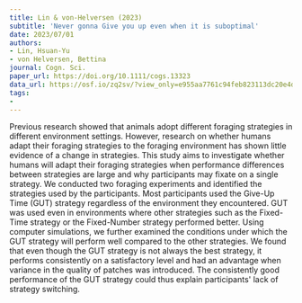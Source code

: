 ```yaml
---
title: Lin & von-Helversen (2023)
subtitle: 'Never gonna Give you up even when it is suboptimal'
date: 2023/07/01
authors:
- Lin, Hsuan-Yu
- von Helversen, Bettina
journal: Cogn. Sci.
paper_url: https://doi.org/10.1111/cogs.13323
data_url: https://osf.io/zq2sv/?view_only=e955aa7761c94feb823113dc20e4df4f
tags:
- 
---
```


Previous research showed that animals adopt different foraging strategies in different environment settings. However, research on whether humans adapt their foraging strategies to the foraging environment has shown little evidence of a change in strategies. This study aims to investigate whether humans will adapt their foraging strategies when performance differences between strategies are large and why participants may fixate on a single strategy. We conducted two foraging experiments and identified the strategies used by the participants. Most participants used the Give-Up Time (GUT) strategy regardless of the environment they encountered. GUT was used even in environments where other strategies such as the Fixed-Time strategy or the Fixed-Number strategy performed better. Using computer simulations, we further examined the conditions under which the GUT strategy will perform well compared to the other strategies. We found that even though the GUT strategy is not always the best strategy, it performs consistently on a satisfactory level and had an advantage when variance in the quality of patches was introduced. The consistently good performance of the GUT strategy could thus explain participants' lack of strategy switching.

